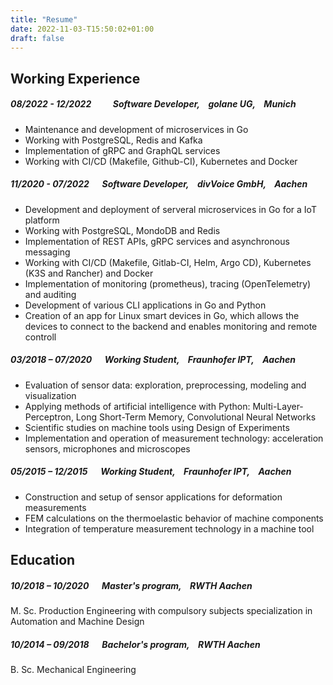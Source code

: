 ```yaml
---
title: "Resume"
date: 2022-11-03-T15:50:02+01:00
draft: false
---
```



## Working Experience

##### 08/2022 - 12/2022 &emsp;&emsp; Software Developer, &ensp; golane UG, &ensp; Munich
* Maintenance and development of microservices in Go
* Working with PostgreSQL, Redis and Kafka
* Implementation of gRPC and GraphQL services
* Working with CI/CD (Makefile, Github-CI), Kubernetes and Docker


##### 11/2020 - 07/2022 &emsp; Software Developer, &ensp; divVoice GmbH, &ensp; Aachen
* Development and deployment of serveral microservices in Go for a IoT platform
* Working with PostgreSQL, MondoDB and Redis
* Implementation of REST APIs, gRPC services and asynchronous messaging
* Working with CI/CD (Makefile, Gitlab-CI, Helm, Argo CD), Kubernetes (K3S and Rancher) and Docker
* Implementation of monitoring (prometheus), tracing (OpenTelemetry) and auditing
* Development of various CLI applications in Go and Python
* Creation of an app for Linux smart devices in Go, which allows the devices to connect to the backend and enables monitoring and remote controll


##### 03/2018 – 07/2020 &emsp; Working Student, &ensp; Fraunhofer IPT, &ensp; Aachen
* Evaluation of sensor data: exploration, preprocessing, modeling and visualization
* Applying methods of artificial intelligence with Python: Multi-Layer-Perceptron, Long Short-Term Memory, Convolutional Neural Networks
* Scientific studies on machine tools using Design of Experiments
* Implementation and operation of measurement technology: acceleration sensors, microphones and microscopes


##### 05/2015 – 12/2015 &emsp; Working Student, &ensp; Fraunhofer IPT, &ensp; Aachen
* Construction and setup of sensor applications for deformation measurements
* FEM calculations on the thermoelastic behavior of machine components
* Integration of temperature measurement technology in a machine tool	



## Education

##### 10/2018 – 10/2020 &emsp; Master's program, &ensp; RWTH Aachen
M. Sc. Production Engineering with compulsory subjects specialization in Automation and Machine Design


##### 10/2014 – 09/2018 &emsp; Bachelor's program, &ensp; RWTH Aachen
B. Sc. Mechanical Engineering

